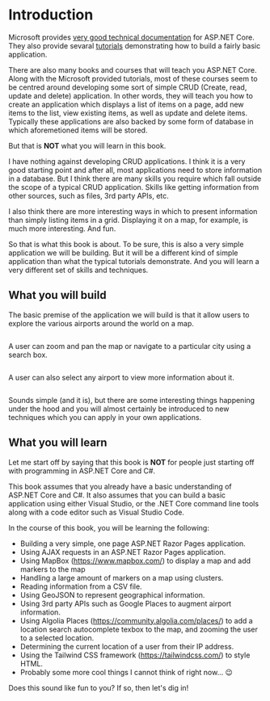 # Introduction

Microsoft provides [very good technical documentation](https://docs.microsoft.com/en-us/aspnet/core/) for ASP.NET Core. They also provide sevaral [tutorials](https://docs.microsoft.com/en-us/aspnet/core/tutorials/) demonstrating how to build a fairly basic application.

There are also many books and courses that will teach you ASP.NET Core. Along with the Microsoft provided tutorials, most of these courses seem to be centred around developing some sort of simple CRUD (Create, read, update and delete) application. In other words, they will teach you how to create an application which displays a list of items on a page, add new items to the list, view existing items, as well as update and delete items. Typically these applications are also backed by some form of database in which aforemetioned items will be stored.

But that is **NOT** what you will learn in this book.

I have nothing against developing CRUD applications. I think it is a very good starting point and after all, most applications need to store information in a database. But I think there are many skills you require which fall outside the scope of a typical CRUD application. Skills like getting information from other sources, such as files, 3rd party APIs, etc.

I also think there are more interesting ways in which to present information than simply listing items in a grid. Displaying it on a map, for example, is much more interesting. And fun.

So that is what this book is about. To be sure, this is also a very simple application we will be building. But it will be a different kind of simple application than what the typical tutorials demonstrate. And you will learn a very different set of skills and techniques.

## What you will build

The basic premise of the application we will build is that it allow users to explore the various airports around the world on a map. 

![]()

A user can zoom and pan the map or navigate to a particular city using a search box.

![]()

A user can also select any airport to view more information about it.

![]()

Sounds simple (and it is), but there are some interesting things happening under the hood and you will almost certainly be introduced to new techniques which you can apply in your own applications.

## What you will learn

Let me start off by saying that this book is **NOT** for people just starting off with programming in ASP.NET Core and C#.

This book assumes that you already have a basic understanding of ASP.NET Core and C#. It also assumes that you can build a basic application using either Visual Studio, or the .NET Core command line tools along with a code editor such as Visual Studio Code.

In the course of this book, you will be learning the following:

* Building a very simple, one page ASP.NET Razor Pages application.
* Using AJAX requests in an ASP.NET Razor Pages application.
* Using MapBox (https://www.mapbox.com/) to display a map and add markers to the map
* Handling a large amount of markers on a map using clusters.
* Reading information from a CSV file.
* Using GeoJSON to represent geographical information.
* Using 3rd party APIs such as Google Places to augment airport information.
* Using Algolia Places (https://community.algolia.com/places/) to add a location search autocomplete texbox to the map, and zooming the user to a selected location.
* Determining the current location of a user from their IP address.
* Using the Tailwind CSS framework (https://tailwindcss.com/) to style HTML.
* Probably some more cool things I cannot think of right now... 😉

Does this sound like fun to you? If so, then let's dig in!
